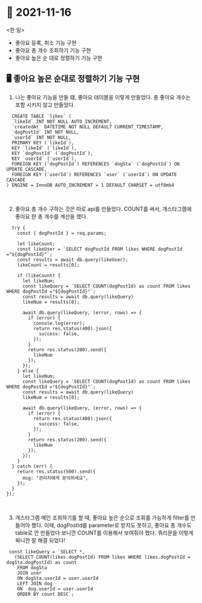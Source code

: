 # 📝 2021-11-16

<한 일>
- 좋아요 등록, 취소 기능 구현
- 좋아요 총 개수 조회하기 기능 구현
- 좋아요 높은 순 대로 정렬하기 기능 구현


## 🖥 좋아요 높은 순대로 정렬하기 기능 구현

1. 나는 좋아요 기능을 만들 떄, 좋아요 테이블을 이렇게 만들었다. 총 좋아요 개수는 포함 시키지 않고 만들었다.
```
  CREATE TABLE `likes` (
  `likeId` INT NOT NULL AUTO_INCREMENT,
  `createdAt` DATETIME NOT NULL DEFAULT CURRENT_TIMESTAMP,
  `dogPostId` INT NOT NULL,
  `userId` INT NOT NULL,
  PRIMARY KEY (`likeId`),
  KEY `likeId` (`likeId`),
  KEY `dogPostId` (`dogPostId`),
  KEY `userId` (`userId`),
  FOREIGN KEY (`dogPostId`) REFERENCES `dogSta` (`dogPostId`) ON UPDATE CASCADE,
  FOREIGN KEY (`userId`) REFERENCES `user` (`userId`) ON UPDATE CASCADE
) ENGINE = InnoDB AUTO_INCREMENT = 1 DEFAULT CHARSET = utf8mb4 
```

<br>

2. 좋아요 총 개수 구하는 것은 따로 api를 만들었다. COUNT를 써서, 개스타그램에 좋아요 한 총 개수를 계산을 했다.
```router.get("/:dogPostId", async (req, res) => {
  try {
    const { dogPostId } = req.params;

    let likeCount;
    const likeUser = `SELECT dogPostId FROM likes WHERE dogPostId ="${dogPostId}"`;
    const results = await db.query(likeUser);
    likeCount = results[0];

    if (likeCount) {
      let likeNum;
      const likeQuery = `SELECT COUNT(dogPostId) as count FROM likes WHERE dogPostId ="${dogPostId}"`;
      const results = await db.query(likeQuery)
      likeNum = results[0];  

      await db.query(likeQuery, (error, rows) => {
        if (error) {
          console.log(error);
          return res.status(400).json({
            success: false,
          });
        }
        return res.status(200).send({
          likeNum
        });
      });
    } else {
      let likeNum;
      const likeQuery = `SELECT COUNT(dogPostId) as count FROM likes WHERE dogPostId ="${dogPostId}"`;
      const results = await db.query(likeQuery)
      likeNum = results[0];  

      await db.query(likeQuery, (error, rows) => {
        if (error) {
          return res.status(400).json({
            success: false,
          });
        }
        return res.status(200).send({
          likeNum
        });
      });
    }
  } catch (err) {
    return res.status(500).send({
      msg: "관리자에게 문의하세요",
    });
  }
}); 
```

<br>

3. 개스타그램 메인 조회하기를 할 때, 좋아요 높은 순으로 조회를 가능하게 filter를 만들어야 했다. 이때, dogPostId를 parameter로 받지도 못하고, 좋아요 총 개수도 table로 안 만들었다 보니깐 COUNT를 이용해서 보여줘야 했다. 쿼리문을 이렇게 짜니깐 잘 해결 되었다!
 ```
  const likeQuery = `SELECT *,
    (SELECT COUNT(likes.dogPostId) FROM likes WHERE likes.dogPostId = dogSta.dogPostId) as count
     FROM dogSta 
     JOIN user
     ON dogSta.userId = user.userId
     LEFT JOIN dog
     ON  dog.userId = user.userId
     ORDER BY count DESC`; 
 ```       
